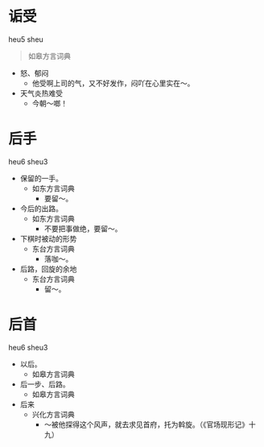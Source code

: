 



# 诟受
heu5 sheu
> 如皋方言词典
- 怒、郁闷
  - 他受啊上司的气，又不好发作，闷吖在心里实在～。
- 天气炎热难受
  - 今朝～啷！





# 后手
heu6 sheu3
+ 保留的一手。
  * 如东方言词典
    - 要留～。
+ 今后的出路。
  * 如东方言词典
    - 不要把事做绝，要留～。
+ 下棋时被动的形势
  * 东台方言词典
    - 落咖～。
+ 后路，回旋的余地
  * 东台方言词典
    - 留～。

# 后首
heu6 sheu3
+ 以后。
  * 如皋方言词典
+ 后一步、后路。
  * 如皋方言词典
+ 后来
  * 兴化方言词典
    - ～被他探得这个风声，就去求见首府，托为斡旋。（《官场现形记》十九）
